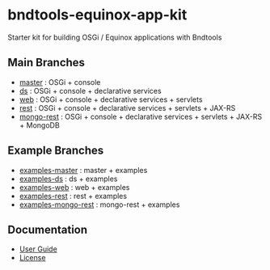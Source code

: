 bndtools-equinox-app-kit
=======================

Starter kit for building OSGi / Equinox applications with Bndtools

Main Branches
-------------

* [master](https://github.com/BryanHunt/bndtools-equinox-app-kit/tree/master) : OSGi + console
* [ds](https://github.com/BryanHunt/bndtools-equinox-app-kit/tree/ds) : OSGi + console + declarative services
* [web](https://github.com/BryanHunt/bndtools-equinox-app-kit/tree/web) : OSGi + console + declarative services + servlets
* [rest](https://github.com/BryanHunt/bndtools-equinox-app-kit/tree/rest) : OSGi + console + declarative services + servlets + JAX-RS
* [mongo-rest](https://github.com/BryanHunt/bndtools-equinox-app-kit/tree/mongo-rest) : OSGi + console + declarative services + servlets + JAX-RS + MongoDB

Example Branches
----------------

* [examples-master](https://github.com/BryanHunt/bndtools-equinox-app-kit/tree/examples-master) : master + examples
* [examples-ds](https://github.com/BryanHunt/bndtools-equinox-app-kit/tree/examples-ds) : ds + examples
* [examples-web](https://github.com/BryanHunt/bndtools-equinox-app-kit/tree/examples-web) : web + examples
* [examples-rest](https://github.com/BryanHunt/bndtools-equinox-app-kit/tree/examples-rest) : rest + examples
* [examples-mongo-rest](https://github.com/BryanHunt/bndtools-equinox-app-kit/tree/examples-mongo-rest) : mongo-rest + examples

Documentation
-------------

* [User Guide](https://github.com/BryanHunt/bndtools-equinox-app-kit/wiki/User-Guide)
* [License](http://www.eclipse.org/legal/epl-v10.html)

